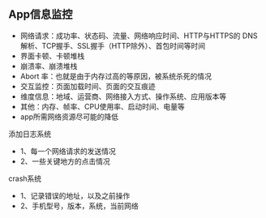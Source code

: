  ## App信息监控
 
 - 网络请求：成功率、状态码、流量、网络响应时间、HTTP与HTTPS的 DNS 解析、TCP握手、SSL握手（HTTP除外）、首包时间等时间
 - 界面卡顿、卡顿堆栈
 - 崩溃率、崩溃堆栈
 - Abort 率：也就是由于内存过高的等原因，被系统杀死的情况
 - 交互监控：页面加载时间、页面的交互痕迹
 - 维度信息：地域、运营商、网络接入方式、操作系统、应用版本等
 - 其他：内存、帧率、CPU使用率、启动时间、电量等
 - app所需网络资源尽可能的降低
 
 
 添加日志系统
 - 1、每一个网络请求的发送情况
 - 2、一些关键地方的点击情况
 
 crash系统
 - 1、记录错误的地址，以及之前操作
 - 2、手机型号，版本，系统，当前网络
 
 
 
 
 
